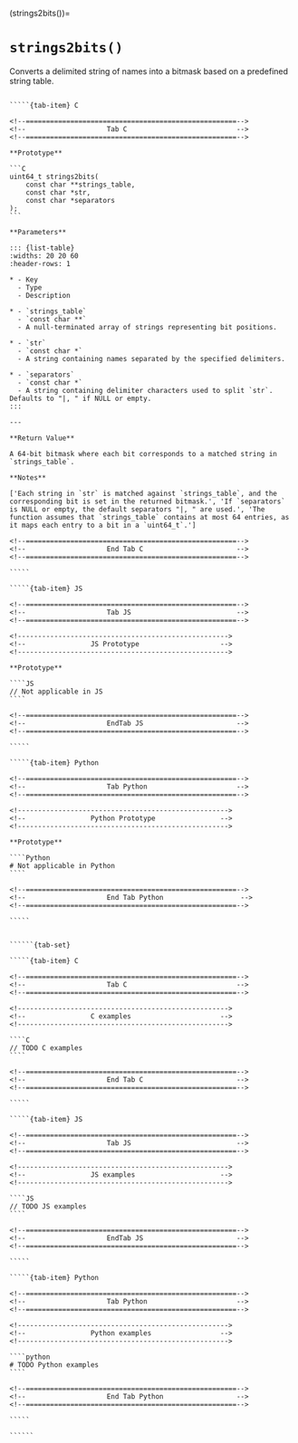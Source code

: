 <!-- ============================================================== -->
(strings2bits())=
# `strings2bits()`
<!-- ============================================================== -->

Converts a delimited string of names into a bitmask based on a predefined string table.

<!------------------------------------------------------------>
<!--                    Prototypes                          -->
<!------------------------------------------------------------>

``````{tab-set}

`````{tab-item} C

<!--====================================================-->
<!--                    Tab C                           -->
<!--====================================================-->

**Prototype**

```C
uint64_t strings2bits(
    const char **strings_table,
    const char *str,
    const char *separators
);
```

**Parameters**

::: {list-table}
:widths: 20 20 60
:header-rows: 1

* - Key
  - Type
  - Description

* - `strings_table`
  - `const char **`
  - A null-terminated array of strings representing bit positions.

* - `str`
  - `const char *`
  - A string containing names separated by the specified delimiters.

* - `separators`
  - `const char *`
  - A string containing delimiter characters used to split `str`. Defaults to "|, " if NULL or empty.
:::

---

**Return Value**

A 64-bit bitmask where each bit corresponds to a matched string in `strings_table`.

**Notes**

['Each string in `str` is matched against `strings_table`, and the corresponding bit is set in the returned bitmask.', 'If `separators` is NULL or empty, the default separators "|, " are used.', 'The function assumes that `strings_table` contains at most 64 entries, as it maps each entry to a bit in a `uint64_t`.']

<!--====================================================-->
<!--                    End Tab C                       -->
<!--====================================================-->

`````

`````{tab-item} JS

<!--====================================================-->
<!--                    Tab JS                          -->
<!--====================================================-->

<!---------------------------------------------------->
<!--                JS Prototype                    -->
<!---------------------------------------------------->

**Prototype**

````JS
// Not applicable in JS
````

<!--====================================================-->
<!--                    EndTab JS                       -->
<!--====================================================-->

`````

`````{tab-item} Python

<!--====================================================-->
<!--                    Tab Python                      -->
<!--====================================================-->

<!---------------------------------------------------->
<!--                Python Prototype                -->
<!---------------------------------------------------->

**Prototype**

````Python
# Not applicable in Python
````

<!--====================================================-->
<!--                    End Tab Python                   -->
<!--====================================================-->

`````

``````

<!------------------------------------------------------------>
<!--                    Examples                            -->
<!------------------------------------------------------------>

```````{dropdown} Examples

``````{tab-set}

`````{tab-item} C

<!--====================================================-->
<!--                    Tab C                           -->
<!--====================================================-->

<!---------------------------------------------------->
<!--                C examples                      -->
<!---------------------------------------------------->

````C
// TODO C examples
````

<!--====================================================-->
<!--                    End Tab C                       -->
<!--====================================================-->

`````

`````{tab-item} JS

<!--====================================================-->
<!--                    Tab JS                          -->
<!--====================================================-->

<!---------------------------------------------------->
<!--                JS examples                     -->
<!---------------------------------------------------->

````JS
// TODO JS examples
````

<!--====================================================-->
<!--                    EndTab JS                       -->
<!--====================================================-->

`````

`````{tab-item} Python

<!--====================================================-->
<!--                    Tab Python                      -->
<!--====================================================-->

<!---------------------------------------------------->
<!--                Python examples                 -->
<!---------------------------------------------------->

````python
# TODO Python examples
````

<!--====================================================-->
<!--                    End Tab Python                  -->
<!--====================================================-->

`````

``````

```````
